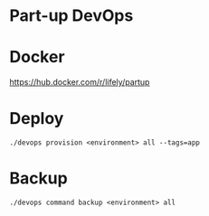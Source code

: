 Part-up DevOps
=================

# Docker
https://hub.docker.com/r/lifely/partup

# Deploy
`./devops provision <environment> all --tags=app`

# Backup
`./devops command backup <environment> all`
